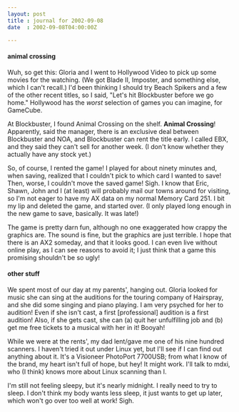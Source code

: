 ```yaml
---
layout: post
title : journal for 2002-09-08
date  : 2002-09-08T04:00:00Z

---
```

<h4>animal crossing</h4>Wuh, so get this:  Gloria and I went to Hollywood Video to pick up some movies for the watching.  (We got Blade II, Imposter, and something else, which I can't recall.)  I'd been thinking I should try Beach Spikers and a few of the other recent titles, so I said, "Let's hit Blockbuster before we go home." Hollywood has the <em>worst</em> selection of games you can imagine, for GameCube.

At Blockbuster, I found Animal Crossing on the shelf.  <strong>Animal Crossing</strong>!  Apparently, said the manager, there is an exclusive deal between Blockbuster and NOA, and Blockbuster can rent the title early.  I called EBX, and they said they can't sell for another week.  (I don't know whether they actually have any stock yet.)

So, of course, I rented the game!  I played for about ninety minutes and, when saving, realized that I couldn't pick to which card I wanted to save!  Then, worse, I couldn't move the saved game!  Sigh.  I know that Eric, Shawn, John and I (at least) will probably mail our towns around for visiting, so I'm not eager to have my AX data on my normal Memory Card 251.  I bit my lip and deleted the game, and started over.  (I only played long enough in the new game to save, basically.  It was late!)

The game is pretty darn fun, although no one exaggerated how crappy the graphics are.  The sound is fine, but the graphics are just terrible.  I hope that there is an AX2 someday, and that it looks good.  I can even live without online play, as I can see reasons to avoid it;  I just think that a game this promising shouldn't be so ugly!<h4>other stuff</h4>We spent most of our day at my parents', hanging out.  Gloria looked for music she can sing at the auditions for the touring company of Hairspray, and she did some singing and piano playing.  I am very psyched for her to audition!  Even if she isn't cast, a first [professional] audition is a first audition!  Also, if she gets cast, she can (a) quit her unfulfilling job and (b) get me free tickets to a musical with her in it!  Booyah!

While we were at the rents', my dad lent/gave me one of his nine hundred scanners.  I haven't tried it out under Linux yet, but I'll see if I can find out anything about it.  It's a Visioneer PhotoPort 7700USB; from what I know of the brand, my heart isn't full of hope, but hey!  It might work.  I'll talk to mdxi, who (I think) knows more about Linux scanning than I.

I'm still not feeling sleepy, but it's nearly midnight.  I really need to try to sleep.  I don't think my body wants less sleep, it just wants to get up later, which won't go over too well at work!  Sigh.  

